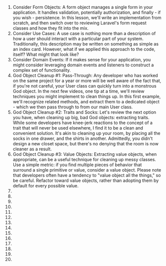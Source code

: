1. Consider Form Objects: A form object manages a single form in your application. It handles validation, potentially authorization, and finally - if you wish - persistence. In this lesson, we'll write an implementation from scratch, and then switch over to reviewing Laravel's form request classes and how they fit into the mix.
2. Consider Use Cases: A use case is nothing more than a description of how a user should interact with a particular part of your system. Traditionally, this description may be written on something as simple as an index card. However, what if we applied this approach to the code, itself? What might that look like?
3. Consider Domain Events: If it makes sense for your application, you might consider leveraging domain events and listeners to construct a complex set of functionality.
4. God Object Cleanup #1: Pass-Through: Any developer who has worked on the same project for a year or more will be well aware of the fact that, if you're not careful, your User class can quickly turn into a monstrous God object. In the next few videos, one tip at a time, we'll review techniques you might implement to clean things up. In this first example, we'll recognize related methods, and extract them to a dedicated object - which we then pass through to from our main User class.
5. God Object Cleanup #2: Traits and Socks: Let's review the next option you have, when cleaning up big, bad God objects: extracting traits. While some developers have knee-jerk reactions to the concept of a trait that will never be used elsewhere, I find it to be a clean and convenient solution. It's akin to cleaning up your room, by placing all the socks in one drawer, and the shirts in another. Admittedly, you didn't design a new closet space, but there's no denying that the room is now cleaner as a result.
6. God Object Cleanup #3: Value Objects: Extracting value objects, when appropriate, can be a useful technique for cleaning up messy classes. Use a simple metric: if you find multiple pieces of behavior that surround a single primitive or value, consider a value object. Please note that developers often have a tendency to "value object all the things," so be careful. Refactor toward value objects, rather than adopting them by default for every possible value.
7.
8.
9.
10.
11.
12.
13.
14.
15.
16.
17.
18.
19.
20.